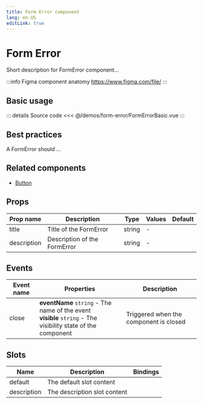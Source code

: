```yaml
---
title: Form Error component
lang: en-US
editLink: true
---
```


# Form Error

Short description for FormError component...

:::info Figma component anatomy
https://www.figma.com/file/
:::

## Basic usage

<FormErrorBasic />

::: details Source code
<<< @/demos/form-error/FormErrorBasic.vue
:::

## Best practices

A FormError should ...

## Related components

- [Button](/components/button/button.doc)

## Props

| Prop name   | Description                  | Type   | Values | Default |
| ----------- | ---------------------------- | ------ | ------ | ------- |
| title       | Title of the FormError       | string | -      |         |
| description | Description of the FormError | string | -      |         |

## Events

| Event name | Properties                                                                                                      | Description                            |
| ---------- | --------------------------------------------------------------------------------------------------------------- | -------------------------------------- |
| close      | **eventName** `string` - The name of the event<br/>**visible** `string` - The visibility state of the component | Triggered when the component is closed |

## Slots

| Name        | Description                  | Bindings |
| ----------- | ---------------------------- | -------- |
| default     | The default slot content     |          |
| description | The description slot content |          |
